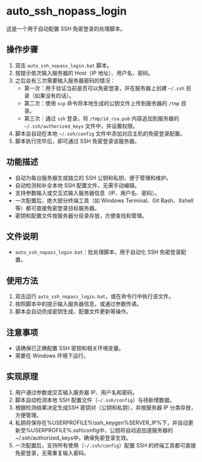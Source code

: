 # auto_ssh_nopass_login

这是一个用于自动配置 SSH 免密登录的处理脚本。

## 操作步骤

1. 双击 `auto_ssh_nopass_login.bat` 脚本。
2. 按提示依次输入服务器的 Host（IP 地址）、用户名、密码。
3. 之后会有三次需要输入服务器密码的情况：
	- 第一次：用于验证当前是否可以免密登录，并在服务器上创建 `~/.ssh` 目录（如果没有的话）。
	- 第二次：使用 `scp` 命令将本地生成的公钥文件上传到服务器的 `/tmp` 目录。
	- 第三次：通过 `ssh` 登录，将 `/tmp/id_rsa.pub` 内容追加到服务器的 `~/.ssh/authorized_keys` 文件中，并设置权限。
4. 脚本会自动在本地 `~/.ssh/config` 文件中添加对应主机的免密登录配置。
5. 脚本执行完毕后，即可通过 SSH 免密登录该服务器。

## 功能描述

- 自动为每台服务器生成独立的 SSH 公钥和私钥，便于管理和维护。
- 自动检测和补全本地 SSH 配置文件，无需手动编辑。
- 支持参数输入或交互式输入服务器信息（IP、用户名、密码）。
- 一次配置后，绝大部分终端工具（如 Windows Terminal、Git Bash、Xshell 等）都可直接免密登录目标服务器。
- 密钥和配置文件按服务器分目录存放，方便查找和管理。

## 文件说明

- `auto_ssh_nopass_login.bat`：批处理脚本，用于自动化 SSH 免密登录配置。

## 使用方法

1. 双击运行 `auto_ssh_nopass_login.bat`，或在命令行中执行该文件。
2. 按照脚本中的提示输入服务器信息，或通过参数传递。
3. 脚本会自动完成密钥生成、配置文件更新等操作。

## 注意事项

- 请确保已正确配置 SSH 密钥和相关环境变量。
- 需要在 Windows 环境下运行。


## 实现原理

1. 用户通过参数或交互输入服务器 IP、用户名和密码。
2. 脚本自动检测本地 SSH 配置文件（`~/.ssh/config`）与待新增数据。
3. 根据检测结果决定生成SSH 密钥对（公钥和私钥），并按服务器 IP 分类存放，方便管理。
4. 私钥将保存在%USERPROFILE%\ssh_keygen\%SERVER_IP%下，并自动更新至%USERPROFILE%\.ssh\config中，公钥将自动追加道服务器的~/.ssh/authorized_keys中，确保免密登录生效。
5. 一次配置后，支持所有使用（`~/.ssh/config`）配置 SSH 的终端工具都可直接免密登录，无需重复输入密码。
